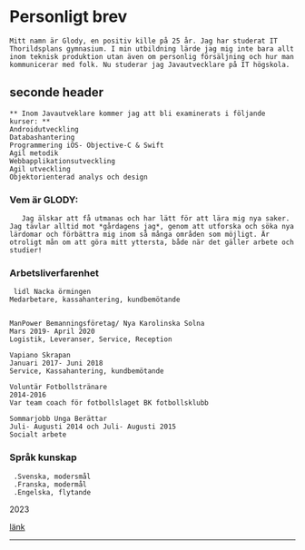 # Personligt brev

  
  ```
Mitt namn är Glody, en positiv kille på 25 år. Jag har studerat IT Thorildsplans gymnasium. I min utbildning lärde jag mig inte bara allt inom teknisk produktion utan även om personlig försäljning och hur man kommunicerar med folk. Nu studerar jag Javautvecklare på IT högskola.

  ```
## seconde header

  ````
  ** Inom Javautveklare kommer jag att bli examinerats i följande kurser: **
Androidutveckling
Databashantering
Programmering iOS- Objective-C & Swift
Agil metodik
Webbapplikationsutveckling
Agil utveckling
Objektorienterad analys och design
  
  ````

### Vem är GLODY:

  ```
     Jag älskar att få utmanas och har lätt för att lära mig nya saker. Jag tävlar alltid mot *gårdagens jag*, genom att utforska och söka nya lärdomar och förbättra mig inom så många områden som möjligt. Är otroligt mån om att göra mitt yttersta, både när det gäller arbete och studier!  
  ```

### Arbetsliverfarenhet


  ```
   lidl Nacka örmingen 
Medarbetare, kassahantering, kundbemötande


ManPower Bemanningsföretag/ Nya Karolinska Solna
Mars 2019- April 2020
Logistik, Leveranser, Service, Reception

Vapiano Skrapan
Januari 2017- Juni 2018
Service, Kassahantering, kundbemötande

Voluntär Fotbollstränare
2014-2016
Var team coach för fotbollslaget BK fotbollsklubb

Sommarjobb Unga Berättar
Juli- Augusti 2014 och Juli- Augusti 2015
Socialt arbete

  ```
### Språk kunskap

```
 .Svenska, modersmål
 .Franska, modermål
 .Engelska, flytande

```



   2023

   [länk](https://github.com/Donxpedro/db2022.git)

   ---
